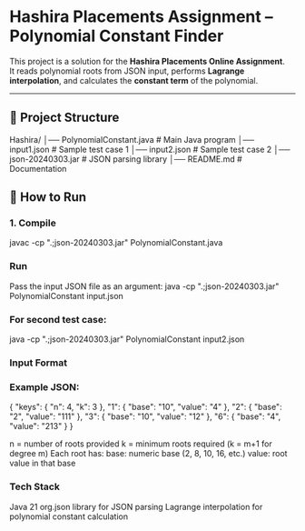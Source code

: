 # Hashira Placements Assignment – Polynomial Constant Finder

This project is a solution for the **Hashira Placements Online Assignment**.  
It reads polynomial roots from JSON input, performs **Lagrange interpolation**, and calculates the **constant term** of the polynomial.

---

## 📂 Project Structure
Hashira/
│── PolynomialConstant.java # Main Java program
│── input1.json # Sample test case 1
│── input2.json # Sample test case 2
│── json-20240303.jar # JSON parsing library
│── README.md # Documentation

## 🚀 How to Run

### 1. Compile
javac -cp ".;json-20240303.jar" PolynomialConstant.java

### Run

Pass the input JSON file as an argument:
java -cp ".;json-20240303.jar" PolynomialConstant input.json

### For second test case:
java -cp ".;json-20240303.jar" PolynomialConstant input2.json

### Input Format

### Example JSON:

{
  "keys": {
    "n": 4,
    "k": 3
  },
  "1": {
    "base": "10",
    "value": "4"
  },
  "2": {
    "base": "2",
    "value": "111"
  },
  "3": {
    "base": "10",
    "value": "12"
  },
  "6": {
    "base": "4",
    "value": "213"
  }
}


n = number of roots provided
k = minimum roots required (k = m+1 for degree m)
Each root has:
base: numeric base (2, 8, 10, 16, etc.)
value: root value in that base

### Tech Stack
Java 21
org.json library for JSON parsing
Lagrange interpolation for polynomial constant calculation
